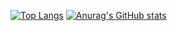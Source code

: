 [![Top Langs](https://github-readme-stats.vercel.app/api/top-langs/?username=luviahehe&theme=highcontrast)](https://github.com/anuraghazra/github-readme-stats)
[![Anurag's GitHub stats](https://github-readme-stats.vercel.app/api?username=luviahehe&show_icons=true&theme=tokyonight)](https://github.com/anuraghazra/github-readme-stats)
